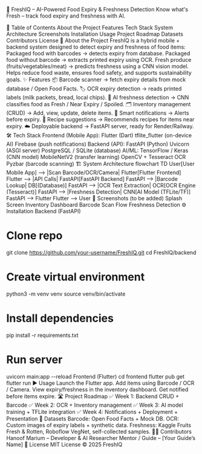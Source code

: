 🥗 FreshIQ – AI-Powered Food Expiry & Freshness Detection
Know what's Fresh – track food expiry and freshness with AI.
<!-- optional, replace with screenshot later -->
📌 Table of Contents
About the Project
Features
Tech Stack
System Architecture
Screenshots
Installation
Usage
Project Roadmap
Datasets
Contributors
License
🚀 About the Project
FreshIQ is a hybrid mobile + backend system designed to detect expiry and freshness of food items:
Packaged food with barcodes → detects expiry from database.
Packaged food without barcode → extracts printed expiry using OCR.
Fresh produce (fruits/vegetables/meat) → predicts freshness using a CNN vision model.
Helps reduce food waste, ensures food safety, and supports sustainability goals.
✨ Features
📦 Barcode scanner → fetch expiry details from mock database / Open Food Facts.
🏷️ OCR expiry detection → reads printed labels (milk packets, bread, local chips).
🍎 AI freshness detection → CNN classifies food as Fresh / Near Expiry / Spoiled.
🗂️ Inventory management (CRUD) → Add, view, update, delete items.
🔔 Smart notifications → Alerts before expiry.
🍳 Recipe suggestions → Recommends recipes for items near expiry.
☁️ Deployable backend → FastAPI server, ready for Render/Railway.
🛠️ Tech Stack
Frontend (Mobile App):
Flutter (Dart)
tflite_flutter (on-device AI)
Firebase (push notifications)
Backend (API):
FastAPI (Python)
Uvicorn (ASGI server)
PostgreSQL / SQLite (database)
AI/ML:
TensorFlow / Keras (CNN model)
MobileNetV2 (transfer learning)
OpenCV + Tesseract OCR
Pyzbar (barcode scanning)
🏗️ System Architecture
flowchart TD
    User[User Mobile App] --> |Scan Barcode/OCR/Camera| Flutter[Flutter Frontend]
    Flutter --> |API Calls| FastAPI[FastAPI Backend]
    FastAPI --> |Barcode Lookup| DB[(Database)]
    FastAPI --> |OCR Text Extraction| OCR[OCR Engine (Tesseract)]
    FastAPI --> |Freshness Detection| CNN[AI Model (TFLite/TF)]
    FastAPI --> Flutter
    Flutter --> User
📸 Screenshots (to be added)
Splash Screen
Inventory Dashboard
Barcode Scan Flow
Freshness Detection
⚙️ Installation
Backend (FastAPI)
# Clone repo
git clone https://github.com/your-username/FreshIQ.git
cd FreshIQ/backend

# Create virtual environment
python3 -m venv venv
source venv/bin/activate

# Install dependencies
pip install -r requirements.txt

# Run server
uvicorn main:app --reload
Frontend (Flutter)
cd frontend
flutter pub get
flutter run
▶️ Usage
Launch the Flutter app.
Add items using Barcode / OCR / Camera.
View expiry/freshness in the inventory dashboard.
Get notified before items expire.
🛣️ Project Roadmap
✅ Week 1: Backend CRUD + Barcode
✅ Week 2: OCR + Inventory management
✅ Week 3: AI model training + TFLite integration
✅ Week 4: Notifications + Deployment + Presentation
📂 Datasets
Barcode: Open Food Facts + Mock DB.
OCR: Custom images of expiry labels + synthetic data.
Freshness: Kaggle Fruits Fresh & Rotten, Roboflow VegNet, self-collected samples.
👩‍💻 Contributors
Hanoof Marium – Developer & AI Researcher
Mentor / Guide – [Your Guide’s Name]
📜 License
MIT License © 2025 FreshIQ
